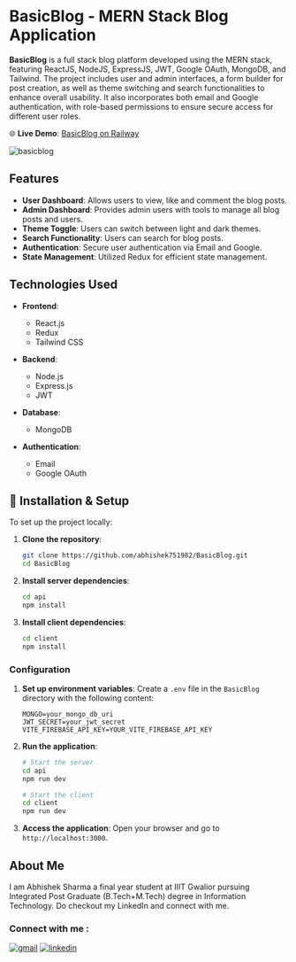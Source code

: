 # BasicBlog - MERN Stack Blog Application

**BasicBlog** is a full stack blog platform developed using the MERN stack, featuring ReactJS, NodeJS, ExpressJS, JWT, Google OAuth, MongoDB, and Tailwind. The project includes user and admin interfaces, a form builder for post creation, as well as theme switching and search functionalities to enhance overall usability. It also incorporates both email and Google authentication, with role-based permissions to ensure secure access for different user roles.

🌐 **Live Demo**: [BasicBlog on Railway](https://basicblog-production.up.railway.app/)

![basicblog](https://github.com/user-attachments/assets/08bf1361-a7ee-4b77-a700-c05f00e101ff)


## Features

- **User Dashboard**: Allows users to view, like and comment the blog posts.
- **Admin Dashboard**: Provides admin users with tools to manage all blog posts and users.
- **Theme Toggle**: Users can switch between light and dark themes.
- **Search Functionality**: Users can search for blog posts.
- **Authentication**: Secure user authentication via Email and Google.
- **State Management**: Utilized Redux for efficient state management.

## Technologies Used

- **Frontend**:
  - React.js
  - Redux
  - Tailwind CSS

- **Backend**:
  - Node.js
  - Express.js
  - JWT

- **Database**:
  - MongoDB

- **Authentication**:
  - Email
  - Google OAuth

## 🔧 Installation & Setup

To set up the project locally:

1. **Clone the repository**:
    ```bash
    git clone https://github.com/abhishek751982/BasicBlog.git
    cd BasicBlog
    ```

2. **Install server dependencies**:
    ```bash
    cd api
    npm install
    ```

3. **Install client dependencies**:
    ```bash
    cd client
    npm install
    ```

### Configuration

1. **Set up environment variables**:
   Create a `.env` file in the `BasicBlog` directory with the following content:

    ```env
    MONGO=your_mongo_db_uri
    JWT_SECRET=your_jwt_secret
    VITE_FIREBASE_API_KEY=YOUR_VITE_FIREBASE_API_KEY
    ```

2. **Run the application**:

    ```bash
    # Start the server
    cd api
    npm run dev

    # Start the client
    cd client
    npm run dev
    ```

3. **Access the application**:
   Open your browser and go to `http://localhost:3000`.


## About Me

I am Abhishek Sharma a final year student at IIIT Gwalior pursuing Integrated Post Graduate (B.Tech+M.Tech) degree in Information Technology. Do checkout my LinkedIn and connect with me.

### Connect with me :

[![gmail](https://img.shields.io/badge/Gmail-D14836?style=for-the-badge&logo=gmail&logoColor=white)](mailto:abhishek751982@gmail.com)
[![linkedin](https://img.shields.io/badge/linkedin-0A66C2?style=for-the-badge&logo=linkedin&logoColor=white)](https://www.linkedin.com/in/abhishek-sharma-31b04a213/)



